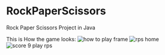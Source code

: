 # RockPaperScissors
Rock Paper Scissors Project in Java 

This is How the game looks: 
![how to play frame](https://user-images.githubusercontent.com/73465642/176041205-84f2e992-885b-4326-a9b2-ed1a86eca289.JPG)
![rps home](https://user-images.githubusercontent.com/73465642/176041235-18771ea6-9050-4056-a39f-ef1eaef6d6e0.JPG)
![score 9 play rps](https://user-images.githubusercontent.com/73465642/176041266-a8495cf5-678b-48cb-a12e-efec4ba6a8e5.JPG)
